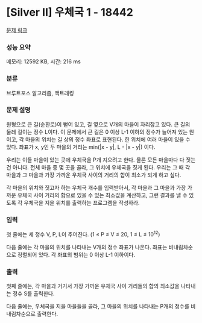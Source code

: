 # [Silver II] 우체국 1 - 18442 

[문제 링크](https://www.acmicpc.net/problem/18442) 

### 성능 요약

메모리: 12592 KB, 시간: 216 ms

### 분류

브루트포스 알고리즘, 백트래킹

### 문제 설명

<p>원형으로 큰 길(순환로)이 뻗어 있고, 길 옆으로 V개의 마을이 자리잡고 있다. 큰 길의 둘레 길이는 정수 L이다. 이 문제에서 큰 길은 0 이상 L-1 이하의 정수가 늘어져 있는 원이고, 각 마을의 위치는 길 상의 정수 좌표로 표현된다. 한 위치에 여러 마을이 있을 수 있다. 좌표가 x, y인 두 마을의 거리는 min(|x - y|, L - |x - y|) 이다. </p>

<p>우리는 이들 마을이 있는 곳에 우체국을 P개 지으려고 한다. 물론 모든 마을마다 다 짓는 건 아니다. 전체 마을 중 몇 곳을 골라, 그 위치에 우체국을 짓게 된다. 우리는 그 때 각 마을과 그 마을과 가장 가까운 우체국 사이의 거리의 합이 최소가 되게 하고 싶다.</p>

<p>각 마을의 위치와 짓고자 하는 우체국 개수를 입력받아서, 각 마을과 그 마을과 가장 가까운 우체국 사이 거리의 합으로 있을 수 있는 최소값을 계산하고, 그런 결과를 낼 수 있도록 각 우체국을 지을 위치를 출력하는 프로그램을 작성하라.</p>

### 입력 

 <p>첫 줄에는 세 정수 V, P, L이 주어진다. (1 ≤ P ≤ V ≤ 20, 1 ≤ L ≤ 10<sup>12</sup>) </p>

<p>다음 줄에는 각 마을의 위치를 나타내는 V개의 정수 좌표가 나온다. 좌표는 비내림차순으로 정렬되어 있다. 각 좌표의 범위는 0 이상 L-1 이하이다.</p>

### 출력 

 <p>첫째 줄에는, 각 마을과 거기서 가장 가까운 우체국 사이 거리들의 합의 최소값을 나타내는 정수 S를 출력한다.</p>

<p>다음 줄에는, 우체국을 지을 마을들을 골라, 그 마을의 위치를 나타내는 P개의 정수를 비내림차순으로 출력한다.</p>

